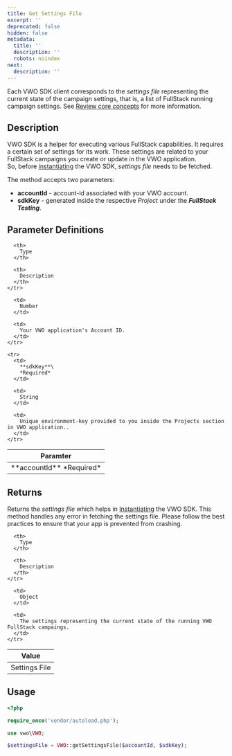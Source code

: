 ```yaml
---
title: Get Settings File
excerpt: ''
deprecated: false
hidden: false
metadata:
  title: ''
  description: ''
  robots: noindex
next:
  description: ''
---
```

Each VWO SDK client corresponds to the *settings file* representing the current state of the campaign settings, that is, a list of FullStack running campaign settings. See [Review core concepts](https://developers.vwo.com/docs/core-concepts) for more information.

## Description

VWO SDK is a helper for executing various FullStack capabilities. It requires a certain set of settings for its work. These settings are related to your FullStack campaigns you create or update in the VWO application.\
So, before [instantiating](https://developers.vwo.com/docs/php-launch) the VWO SDK, *settings file* needs to be fetched.

The method accepts two parameters:

* **accountId** - account-id associated with your VWO account.
* **sdkKey** - generated inside the respective *Project* under the ***FullStack Testing***.

## Parameter Definitions

<Table align={["left","left","left"]}>
  <thead>
    <tr>
      <th>
        Paramter
      </th>

      <th>
        Type
      </th>

      <th>
        Description
      </th>
    </tr>
  </thead>

  <tbody>
    <tr>
      <td>
        **accountId**
        *Required*
      </td>

      <td>
        Number
      </td>

      <td>
        Your VWO application's Account ID.
      </td>
    </tr>

    <tr>
      <td>
        **sdkKey**\
        *Required*
      </td>

      <td>
        String
      </td>

      <td>
        Unique environment-key provided to you inside the Projects section in VWO application..
      </td>
    </tr>
  </tbody>
</Table>

## Returns

Returns the *settings file* which helps in [Instantiating](https://developers.vwo.com/docs/php-launch) the VWO SDK. This method handles any error in fetching the settings file. Please follow the best practices to ensure that your app is prevented from crashing.

<Table align={["left","left","left"]}>
  <thead>
    <tr>
      <th>
        Value
      </th>

      <th>
        Type
      </th>

      <th>
        Description
      </th>
    </tr>
  </thead>

  <tbody>
    <tr>
      <td>
        Settings File
      </td>

      <td>
        Object
      </td>

      <td>
        The settings representing the current state of the running VWO FullStack campaings.
      </td>
    </tr>
  </tbody>
</Table>

## Usage

```php
<?php

require_once('vendor/autoload.php');

use vwo\VWO;

$settingsFile = VWO::getSettingsFile($accountId, $sdkKey);
```
